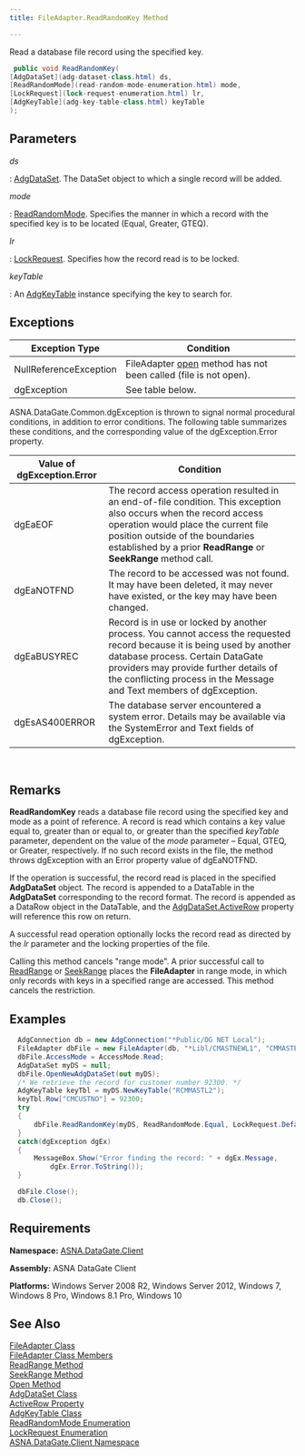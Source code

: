 ```yaml
---
title: FileAdapter.ReadRandomKey Method

---
```


Read a database file record using the specified key.

```cs
 public void ReadRandomKey(
[AdgDataSet](adg-dataset-class.html) ds,
[ReadRandomMode](read-random-mode-enumeration.html) mode,
[LockRequest](lock-request-enumeration.html) lr,
[AdgKeyTable](adg-key-table-class.html) keyTable
);
```

## Parameters



 *ds* 

: [AdgDataSet](adg-dataset-class.html). The DataSet object to which a 
						single record will be added. 

 *mode* 

: [ReadRandomMode](read-random-mode-enumeration.html). Specifies the 
								manner in which a record with the specified key is to be located (Equal, 
								Greater, GTEQ). 

 *lr* 

: [LockRequest](lock-request-enumeration.html). Specifies how the 
										record read is to be locked. 

 *keyTable* 

: An [AdgKeyTable](adg-key-table-class.html) instance specifying 
												the key to search for.
											


## Exceptions



| Exception Type | Condition |
| ---- | ---- |
| NullReferenceException | FileAdapter [open](file-adapter-class-open-method.html) method has not been called (file is not open). |
| dgException | See table below. |



ASNA.DataGate.Common.dgException is thrown to signal normal procedural conditions, in addition to error conditions. The following table summarizes these conditions, and the corresponding value of the dgException.Error property.
<br />



| Value of dgException.Error | Condition |
| ---- | ---- |
| dgEaEOF | The record access operation resulted in an end-of-file condition. This exception also occurs when the record access operation would place the current file position outside of the boundaries established by a prior **ReadRange** or **SeekRange** method call. |
| dgEaNOTFND | The record to be accessed was not found. It may have been deleted, it may never have existed, or the key may have been changed. |
| dgEaBUSYREC | Record is in use or locked by another process. You cannot access the requested record because it is being used by another database process. Certain DataGate providers may provide further details of the conflicting process in the Message and Text members of dgException. |
| dgEsAS400ERROR | The database server encountered a system error. Details may be available via the SystemError and Text fields of dgException. |



<br />

## Remarks

**ReadRandomKey** reads a database file record using the specified key and mode as a point of reference. A record is read which contains a key value equal to, greater than or equal to, or greater than the specified *keyTable* parameter, dependent on the value of the *mode* parameter – Equal, GTEQ, or Greater, respectively. If no such record exists in the file, the method throws dgException with an Error property value of dgEaNOTFND.

If the operation is successful, the record read is placed in the specified **AdgDataSet** object. The record is appended to a DataTable in the **AdgDataSet** corresponding to the record format. The record is appended as a DataRow object in the DataTable, and the [AdgDataSet.ActiveRow](adg-dataset-class-active-row-property.html) property will reference this row on return. 

A successful read operation optionally locks the record read as directed by the *lr* parameter and the locking properties of the file.

Calling this method cancels "range mode". A prior successful call to [ReadRange](file-adapter-class-read-range-method.html) or [ SeekRange](file-adapter-class-seek-range-method.html) places the **FileAdapter** in range mode, in which only records with keys in a specified range are accessed. This method cancels the restriction.
## Examples


```cs 
  AdgConnection db = new AdgConnection("*Public/DG NET Local");
  FileAdapter dbFile = new FileAdapter(db, "*Libl/CMASTNEWL1", "CMMASTERL1");
  dbFile.AccessMode = AccessMode.Read;
  AdgDataSet myDS = null;
  dbFile.OpenNewAdgDataSet(out myDS);
  /* We retrieve the record for customer number 92300. */
  AdgKeyTable keyTbl = myDS.NewKeyTable("RCMMASTL2");
  keyTbl.Row["CMCUSTNO"] = 92300;
  try
  {
      dbFile.ReadRandomKey(myDS, ReadRandomMode.Equal, LockRequest.Default, keyTbl);
  }
  catch(dgException dgEx)
  {
      MessageBox.Show("Error finding the record: " + dgEx.Message,
          dgEx.Error.ToString());
  }

  dbFile.Close();
  db.Close();
```

## Requirements

**Namespace:** [ASNA.DataGate.Client](datagate-client-namespace.html) 

**Assembly:** ASNA DataGate Client

**Platforms:** Windows Server 2008 R2, Windows Server 2012, Windows 7, Windows 8 Pro, Windows 8.1 Pro, Windows 10
## See Also


[FileAdapter Class](file-adapter-class.html)
      <br />
[FileAdapter Class Members](file-adapter-members.html)
      <br />
[ReadRange Method](file-adapter-class-read-range-method.html)
      <br />
[SeekRange Method](file-adapter-class-seek-range-method.html)
      <br />
[Open Method](file-adapter-class-open-method.html)
      <br />
[AdgDataSet Class](adg-dataset-class.html)
      <br />
[ActiveRow Property](adg-dataset-class-active-row-property.html)
      <br />
[AdgKeyTable Class](adg-key-table-class.html)
      <br />
[ReadRandomMode Enumeration](read-random-mode-enumeration.html)
      <br />
[LockRequest Enumeration](lock-request-enumeration.html)
      <br />
[ASNA.DataGate.Client Namespace](datagate-client-namespace.html)

